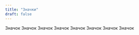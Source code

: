 ```yaml
---
title: "Значки"
draft: false
---
```


<span class="v-badge">Значок</span>
<span class="v-badge v-badge--primary">Значок</span>
<span class="v-badge v-badge--secondary">Значок</span>
<span class="v-badge v-badge--danger">Значок</span>
<span class="v-badge v-badge--success">Значок</span>
<span class="v-badge v-badge--warning">Значок</span>
<span class="v-badge v-badge--white">Значок</span>
<span class="v-badge v-badge--black">Значок</span>